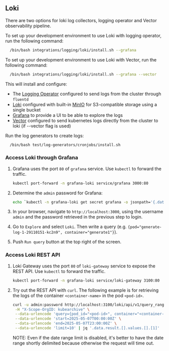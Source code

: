 ## Loki

There are two options for loki log collectors, logging operator and
Vector observability pipeline.

To set up your development environment to use Loki with logging operator,
run the following command:
```bash
  /bin/bash integrations/logging/loki/install.sh --grafana
```

To set up your development environment to use Loki with Vector,
run the following command:
```bash
  /bin/bash integrations/logging/loki/install.sh --grafana --vector
```

This will install and configure:

* The [Logging Operator](https://kube-logging.dev/) configured to send logs from the cluster through `fluentd`
* [Loki](https://grafana.com/docs/loki/latest/) configured with built-in [MinIO](https://min.io/) for S3-compatible storage using a single bucket
* [Grafana](https://grafana.com/) to provide a UI to be able to explore the logs
* [Vector](https://vector.dev/) configured to send kubernetes logs directly from the cluster to loki (if --vector flag is used)

Run the log generators to create logs:
```bash
  /bin/bash test/log-generators/cronjobs/install.sh
```

### Access Loki through Grafana

1. Grafana uses the port `80` of `grafana` service. Use `kubectl` to forward the traffic.
    ```bash
    kubectl port-forward -n grafana-loki service/grafana 3000:80
    ```
1. Determine the `admin` password for Grafana:
    ```bash
    echo `kubectl -n grafana-loki get secret grafana -o jsonpath='{.data.admin-password}' | base64 --decode`
    ```
1. In your browser, navigate to `http://localhost:3000`, using the username `admin` and the password retrieved
   in the previous step to login.

1. Go to `Explore` and select `Loki`. Then write a query (e.g. `{pod="generate-log-1-29110151-kc2n9", container="generate1"}`).

1. Push `Run query` button at the top right of the screen.

### Access Loki REST API

1. Loki Gateway uses the port `80` of `loki-gateway` service to expose the REST API. Use `kubectl` to forward the traffic.
    ```bash
    kubectl port-forward -n grafana-loki service/loki-gateway 3100:80
    ```

1. Try out the REST API with `curl`. The following example is for retrieving the logs of the container `<container-name>`
   in the pod `<pod-id>`.
   ```bash
   curl -u admin:password http://localhost:3100/loki/api/v1/query_range \
    -H "X-Scope-OrgID: kubearchive" \
    --data-urlencode 'query={pod_id="<pod-id>", container="<container-name>"} | json | line_format "{{.message}}"' \
    --data-urlencode 'start=2025-05-07T00:00:00Z' \
    --data-urlencode 'end=2025-05-07T23:00:00Z' \
    --data-urlencode 'limit=10' | jq '.data.result.[].values.[].[1]'
   ```
   NOTE: Even if the date range limit is disabled, it's better to have the date range shortly delimited because otherwise
   the request will time out.
